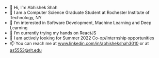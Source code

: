 - 👋 Hi, I’m Abhishek Shah
- 🏫 I am a Computer Science Graduate Student at Rochester Institute of Technology, NY
- 👀 I’m interested in Software Development, Machine Learning and Deep Learning
- 🌱 I’m currently trying my hands on ReactJS
- 💞️ I am actively looking for Summer 2022 Co-op/Internship opportunities
- 📫 You can reach me at www.linkedin.com/in/abhishekshah3010 or at as5553@rit.edu

<!---
abhishekshah3010/abhishekshah3010 is a ✨ special ✨ repository because its `README.md` (this file) appears on your GitHub profile.
You can click the Preview link to take a look at your changes.
--->

